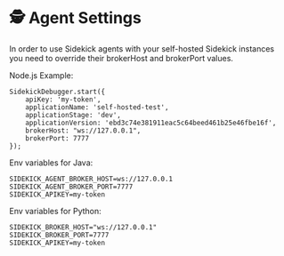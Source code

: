 # 🕵 Agent Settings

In order to use Sidekick agents with your self-hosted Sidekick instances you need to override their brokerHost and brokerPort values.&#x20;

Node.js Example:

```
SidekickDebugger.start({ 
    apiKey: 'my-token',
    applicationName: 'self-hosted-test',
    applicationStage: 'dev',
    applicationVersion: 'ebd3c74e381911eac5c64beed461b25e46fbe16f',
    brokerHost: "ws://127.0.0.1",
    brokerPort: 7777
});
```

Env variables for Java:

```
SIDEKICK_AGENT_BROKER_HOST=ws://127.0.0.1
SIDEKICK_AGENT_BROKER_PORT=7777
SIDEKICK_APIKEY=my-token
```

Env variables for Python:

```
SIDEKICK_BROKER_HOST="ws://127.0.0.1"
SIDEKICK_BROKER_PORT=7777
SIDEKICK_APIKEY=my-token
```
